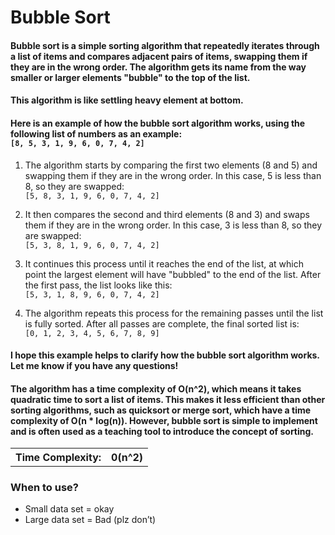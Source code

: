 # Bubble Sort

#### Bubble sort is a simple sorting algorithm that repeatedly iterates through a list of items and compares adjacent pairs of items, swapping them if they are in the wrong order. The algorithm gets its name from the way smaller or larger elements "bubble" to the top of the list.

#### This algorithm is like settling heavy element at bottom.

####  Here is an example of how the bubble sort algorithm works, using the following list of numbers as an example: </br> `[8, 5, 3, 1, 9, 6, 0, 7, 4, 2]`

1. The algorithm starts by comparing the first two elements (8 and 5) and swapping them if they are in the wrong order. In this case, 5 is less than 8, so they are swapped:
</br> `[5, 8, 3, 1, 9, 6, 0, 7, 4, 2]`

2. It then compares the second and third elements (8 and 3) and swaps them if they are in the wrong order. In this case, 3 is less than 8, so they are swapped:
</br> `[5, 3, 8, 1, 9, 6, 0, 7, 4, 2]`

3. It continues this process until it reaches the end of the list, at which point the largest element will have "bubbled" to the end of the list. After the first pass, the list looks like this:
</br> `[5, 3, 1, 8, 9, 6, 0, 7, 4, 2]`

4. The algorithm repeats this process for the remaining passes until the list is fully sorted. After all passes are complete, the final sorted list is:
</br> `[0, 1, 2, 3, 4, 5, 6, 7, 8, 9]`

#### I hope this example helps to clarify how the bubble sort algorithm works. Let me know if you have any questions!

#### The algorithm has a time complexity of O(n^2), which means it takes quadratic time to sort a list of items. This makes it less efficient than other sorting algorithms, such as quicksort or merge sort, which have a time complexity of O(n * log(n)). However, bubble sort is simple to implement and is often used as a teaching tool to introduce the concept of sorting.

<table>
    <tr>
        <th>Time Complexity:</th>
        <th> 0(n^2)</th>
    <tr>
</table>

### When to use?

- Small data set = okay
- Large data set = Bad (plz don’t)
